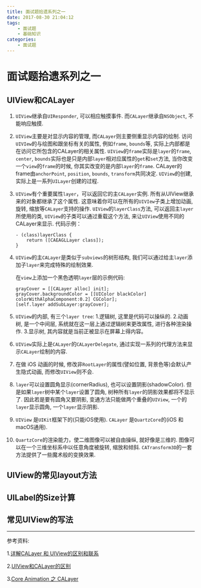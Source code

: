 ```yaml
---
title: 面试题拾遗系列之一
date: 2017-08-30 21:04:12
tags:
    - 面试题
    - 基础知识
categories:
    - 面试题
---
```


# 面试题拾遗系列之一
## UIView和CALayer

1. `UIView`继承自`UIResponder`, 可以相应触摸事件. 而`CALayer`继承自`NSObject`, 不能响应触摸.

2. `UIView`主要是对显示内容的管理, 而`CALayer`则主要侧重显示内容的绘制. 访问`UIVIew`的与绘图和跟坐标有关的属性, 例如`frame`, `bounds`等, 实际上内部都是在访问它所包含的CALayer的相关属性. `UIView`的`frame`实际是`layer`的`frame`, `center`, `bounds`实际也是只是内部`layer`相对应属性的`get`和`set`方法, 当你改变一个`view`的`frame`的时候, 你其实改变的是内部`layer`的`frame`. CALayer的frame由`anchorPoint`, `position`, `bounds`, `transform`共同决定. `UIView`的创建, 实际上是一系列`UILayer`创建的过程.

3. `UIView`有个重要属性`layer`，可以返回它的主`CALayer`实例. 所有从UIView继承来的对象都继承了这个属性. 这意味着你可以在所有的`UIVIew`子类上增加动画, 旋转, 缩放等`CALayer`支持的操作. `UIView`的`layerClass`方法, 可以返回主`layer`所使用的类, `UIView`的子类可以通过重载这个方法, 来让`UIView`使用不同的CALayer来显示. 代码示例：

    ```
    - (class)layerClass {
        return ([CAEAGLLayer class]);
    }
    ```

4. `UIView`的主`CALayer`是类似于`subviews`的树形结构, 我们可以通过给主`layer`添加子`layer`来完成特殊的绘制效果.
    
    在`view`上添加一个黑色透明`layer`层的示例代码:
    
    ```
    grayCover = [[CALayer alloc] init];
    grayCover.backgroundColor = [[UIColor blackColor] colorWithAlphaComponent:0.2] CGColor];
    [self.layer addSubLayer:grayCover];
    ```

5. `UIView`的内部, 有三个`layer tree`: 1.逻辑树, 这里是代码可以操纵的. 2.动画树, 是一个中间层, 系统就在这一层上通过逻辑树来更改属性, 进行各种渲染操作. 3.显示树, 其内容就是当前正被显示在屏幕上得内容。

6. `UIView`实际上是`CALayer`的`CALayerDelegate`, 通过实现一系列的代理方法来显示`CALayer`绘制的内容.

7. 在做 iOS 动画的时候, 修改非`RootLayer`的属性(譬如位置, 背景色等)会默认产生隐式动画, 而修改`UIView`则不会.

8. `layer`可以设置圆角显示(cornerRadius), 也可以设置阴影(shadowColor). 但是如果`layer`树中某个`layer`设置了圆角, 树种所有`layer`的阴影效果都将不显示了. 因此若是要有圆角又要阴影, 变通方法只能做两个重叠的`UIView`, 一个的`layer`显示圆角, 一个`layer`显示阴影.

9. `UIView` 是`UIKit`框架下的(只能iOS使用). `CALayer` 是`QuartzCore`的(iOS 和macOS通用).

10. `QuartzCore`的渲染能力，使二维图像可以被自由操纵, 就好像是三维的. 图像可以在一个三维坐标系中以任意角度被旋转, 缩放和倾斜. `CATransform3D`的一套方法提供了一些魔术般的变换效果. 
## UIView的常见layout方法

## UILabel的Size计算

## 常见UIView的写法


---------

参考资料:

1.[详解CALayer 和 UIView的区别和联系](http://www.jianshu.com/p/079e5cf0f014)

2.[UIView和CALayer的区别](http://blog.csdn.net/weiwangchao_/article/details/7771538)

3.[Core Animation 之 CALayer](http://www.jianshu.com/p/087529c83747)

